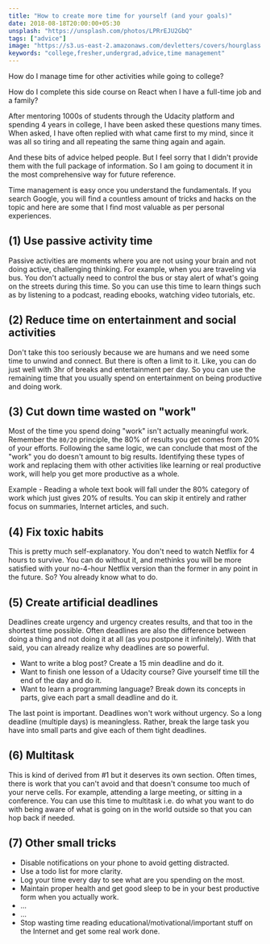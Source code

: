 ```yaml
---
title: "How to create more time for yourself (and your goals)"
date: 2018-08-18T20:00:00+05:30
unsplash: "https://unsplash.com/photos/LPRrEJU2GbQ"
tags: ["advice"]
image: "https://s3.us-east-2.amazonaws.com/devletters/covers/hourglass.jpeg"
keywords: "college,fresher,undergrad,advice,time management"
---
```


How do I manage time for other activities while going to college?

How do I complete this side course on React when I have a full-time job and a family?

After mentoring 1000s of students through the Udacity platform and spending 4 years in college, I have been asked these questions many times. When asked, I have often replied with what came first to my mind, since it was all so tiring and all repeating the same thing again and again. 

And these bits of advice helped people. But I feel sorry that I didn't provide them with the full package of information. So I am going to document it in the most comprehensive way for future reference.

Time management is easy once you understand the fundamentals. If you search Google, you will find a countless amount of tricks and hacks on the topic and here are some that I find most valuable as per personal experiences.


## (1) Use passive activity time

Passive activities are moments where you are not using your brain and not doing active, challenging thinking. For example, when you are traveling via bus. You don't actually need to control the bus or stay alert of what's going on the streets during this time. So you can use this time to learn things such as by listening to a podcast, reading ebooks, watching video tutorials, etc.

## (2) Reduce time on entertainment and social activities

Don't take this too seriously because we are humans and we need some time to unwind and connect. But there is often a limit to it. Like, you can do just well with 3hr of breaks and entertainment per day. So you can use the remaining time that you usually spend on entertainment on being productive and doing work. 


## (3) Cut down time wasted on "work"

Most of the time you spend doing "work" isn't actually meaningful work. Remember the `80/20` principle, the 80% of results you get comes from 20% of your efforts. Following the same logic, we can conclude that most of the "work" you do doesn't amount to big results. Identifying these types of work and replacing them with other activities like learning or real productive work, will help you get more productive as a whole.

Example - Reading a whole text book will fall under the 80% category of work which just gives 20% of results. You can skip it entirely and rather focus on summaries, Internet articles, and such.

## (4) Fix toxic habits

This is pretty much self-explanatory. You don't need to watch Netflix for 4 hours to survive. You can do without it, and methinks you will be more satisfied with your no-4-hour Netflix version than the former in any point in the future. So? You already know what to do.

## (5) Create artificial deadlines

Deadlines create urgency and urgency creates results, and that too in the shortest time possible. Often deadlines are also the difference between doing a thing and not doing it at all (as you postpone it infinitely). With that said, you can already realize why deadlines are so powerful.

- Want to write a blog post? Create a 15 min deadline and do it.
- Want to finish one lesson of a Udacity course? Give yourself time till the end of the day and do it.
- Want to learn a programming language? Break down its concepts in parts, give each part a small deadline and do it.

The last point is important. Deadlines won't work without urgency. So a long deadline (multiple days) is meaningless. Rather, break the large task you have into small parts and give each of them tight deadlines. 

## (6) Multitask

This is kind of derived from #1 but it deserves its own section. Often times, there is work that you can't avoid and that doesn't consume too much of your nerve cells. For example, attending a large meeting, or sitting in a conference. You can use this time to multitask i.e. do what you want to do with being aware of what is going on in the world outside so that you can hop back if needed.

## (7) Other small tricks

- Disable notifications on your phone to avoid getting distracted.
- Use a todo list for more clarity.
- Log your time every day to see what are you spending on the most.
- Maintain proper health and get good sleep to be in your best productive form when you actually work.
- ...
- ...
- Stop wasting time reading educational/motivational/important stuff on the Internet and get some real work done.
